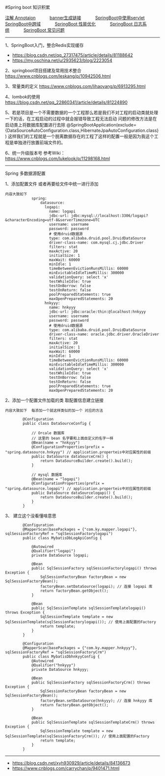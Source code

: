 #Spring boot 知识积累
<p>
<a href="#" onclick="refreshSpringBootContent('annotaion')">注解 Annotaion</a>&emsp;&emsp;&emsp;
<a href="#" onclick="refreshSpringBootContent('banner')">banner生成链接</a>&emsp;&emsp;&emsp;
<a href="#" onclick="refreshSpringBootContent('servlet')">SpringBoot中使用servlet</a>&emsp;&emsp;&emsp;
<a href="#" onclick="refreshSpringBootContent('crossdomain')">SpringBoot中跨域</a>&emsp;&emsp;&emsp;
<a href="#" onclick="refreshSpringBootContent('better')">SpringBoot 性能优化</a>&emsp;&emsp;&emsp;
<a href="#" onclick="refreshSpringBootContent('log')">SpringBoot 日志系统</a>&emsp;&emsp;&emsp;
<a href="#" onclick="refreshSpringBootContent('question')">SpringBoot 常见问题</a>&emsp;&emsp;&emsp;
</p>

---

1、SpringBoot入门，整合Redis实现缓存
	
   - <a href="#" target="_blank">https://blog.csdn.net/qq_27317475/article/details/81188642 </a>
   - <a href="#" target="_blank">https://my.oschina.net/u/2935623/blog/2223054 </a>
	
2、springboot项目搭建及常用技术整合
<a href="https://www.cnblogs.com/leskang/p/10942506.html#" target="_blank">https://www.cnblogs.com/leskang/p/10942506.html </a>

3、常量类的定义
<a href="https://www.cnblogs.com/lihaoyang/p/6913295.html#" target="_blank">https://www.cnblogs.com/lihaoyang/p/6913295.html </a>
	
4、lombok的使用
<a href="https://blog.csdn.net/qq_22860341/article/details/81224890#" target="_blank">https://blog.csdn.net/qq_22860341/article/details/81224890 </a>
	
	
5、若是项目是一个不需要数据的一个工程那么若是我们不对工程的启动类就处理一下的话，在工程启动的过程中就会报错导致工程无法启动
	问题的修改方法是在启动类上将数据库配置进行去除
	@SpringBootApplication(exclude={DataSourceAutoConfiguration.class,HibernateJpaAutoConfiguration.class})
	这样我们的工程就是一个脱离数据存在的工程了这样的配置一般是因为我这个工程是单独进行放置前端文件的。
   
   
6、统一升级版本号
参考Wiki：<a href="https://www.cnblogs.com/lukelook/p/11298168.html#" target="_blank">https://www.cnblogs.com/lukelook/p/11298168.html </a>
 
---

Spring 多数据源配置

1、添加配置文件 或者再要给文件中统一进行添加

    内容大致如下
                spring:
                    datasource:  
                      logapi: 
                        name: logapi
                        jdbc-url: jdbc:mysql://localhost:3306/logapi?&characterEncoding=utf-8&serverTimezone=UTC
                        username: username
                        password: password
                        # 使用druid数据源
                        type: com.alibaba.druid.pool.DruidDataSource
                        driver-class-name: com.mysql.cj.jdbc.Driver
                        filters: stat
                        maxActive: 20
                        initialSize: 1
                        maxWait: 60000
                        minIdle: 1
                        timeBetweenEvictionRunsMillis: 60000
                        minEvictableIdleTimeMillis: 300000
                        validationQuery: select 'x'
                        testWhileIdle: true
                        testOnBorrow: false
                        testOnReturn: false
                        poolPreparedStatements: true
                        maxOpenPreparedStatements: 20
                      hnkyyy: 
                        name: hnkyyy
                        jdbc-url: jdbc:oracle:thin:@localhost:hnkyyy
                        username: username
                        password: password
                        # 使用druid数据源
                        type: com.alibaba.druid.pool.DruidDataSource
                        driver-class-name: oracle.jdbc.driver.OracleDriver
                        filters: stat
                        maxActive: 20
                        initialSize: 1
                        maxWait: 60000
                        minIdle: 1
                        timeBetweenEvictionRunsMillis: 60000
                        minEvictableIdleTimeMillis: 300000
                        validationQuery: select 'x'
                        testWhileIdle: true
                        testOnBorrow: false
                        testOnReturn: false
                        poolPreparedStatements: true
                        maxOpenPreparedStatements: 20
		
2、添加一个配置文件加载的类  取配置信息建立链接

    内容大致如下  每添加一个就这样类似的加一个 对应的方法
            
            @Configuration
            public class DataSourceConfig {
                
                // Orcale 数据库
                // 这里的 bean 名字要和上面自定义的名字一样
                @Bean(name = "hnkyyy")
                @ConfigurationProperties(prefix = "spring.datasource.hnkyyy") // application.properteis中对应属性的前缀
                public DataSource dataSourceCrm() {
                    return DataSourceBuilder.create().build();
                }
                
                // mysql 数据库
                @Bean(name = "logapi")
                @ConfigurationProperties(prefix = "spring.datasource.logapi") // application.properteis中对应属性的前缀
                public DataSource dataSourcelogapi() {
                    return DataSourceBuilder.create().build();
                }
            }

3、 建立这个没看懂啥意思 
            
            @Configuration
            @MapperScan(basePackages = {"com.ky.mapper.logapi"}, sqlSessionFactoryRef = "sqlSessionFactorylogapi")
            public class MybatisDbLogApiConfig {
                
                @Autowired
                @Qualifier("logapi")
                private DataSource logapi;
            
                @Bean
                public SqlSessionFactory sqlSessionFactorylogapi() throws Exception {
                    SqlSessionFactoryBean factoryBean = new SqlSessionFactoryBean();
                    factoryBean.setDataSource(logapi); // 连接 logapi 库
                    return factoryBean.getObject();
                }
            
                @Bean
                public SqlSessionTemplate sqlSessionTemplatelogapi() throws Exception {
                    SqlSessionTemplate template = new SqlSessionTemplate(sqlSessionFactorylogapi()); // 使用上面配置的Factory
                    return template;
                }
            }
            
            @Configuration
            @MapperScan(basePackages = {"com.ky.mapper.hnkyyy"}, sqlSessionFactoryRef = "sqlSessionFactoryCrm")
            public class MybatisDbhnkyyConfig {
                @Autowired
                @Qualifier("hnkyyy")
                private DataSource hnkyyy;
            
                @Bean
                public SqlSessionFactory sqlSessionFactoryCrm() throws Exception {
                    SqlSessionFactoryBean factoryBean = new SqlSessionFactoryBean();
                    factoryBean.setDataSource(hnkyyy); // 连接 hnkyyy 库
                    return factoryBean.getObject();
                }
            
                @Bean
                public SqlSessionTemplate sqlSessionTemplateCrm() throws Exception {
                    SqlSessionTemplate template = new SqlSessionTemplate(sqlSessionFactoryCrm()); // 使用上面配置的Factory
                    return template;
                }
            }
------------------------------------------------------------------------------------------------------------------------------------------------------------------------------------
        
   - <a href="https://blog.csdn.net/xyh930929/article/details/84136673#" target="_blank">https://blog.csdn.net/xyh930929/article/details/84136673 </a>
   - <a href="https://www.cnblogs.com/carrychan/p/9401471.html#" target="_blank">https://www.cnblogs.com/carrychan/p/9401471.html </a>

 